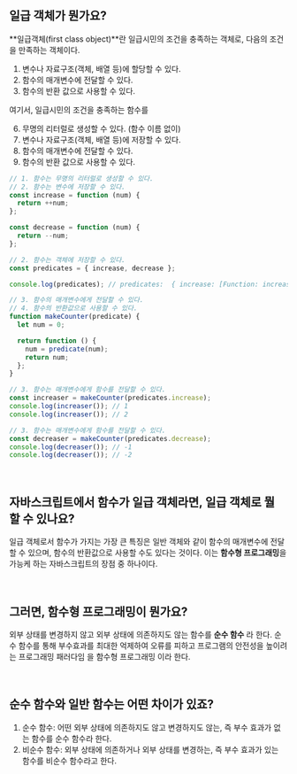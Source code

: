 ## 일급 객체가 뭔가요?
**일급객체(first class object)**란 일급시민의 조건을 충족하는 객체로, 다음의 조건을 만족하는 객체이다. 

1. 변수나 자료구조(객체, 배열 등)에 할당할 수 있다.
2. 함수의 매개변수에 전달할 수 있다.
3. 함수의 반환 값으로 사용할 수 있다.

여기서, 일급시민의 조건을 충족하는 함수를

6. 무명의 리터럴로 생성할 수 있다. (함수 이름 없이)
7. 변수나 자료구조(객체, 배열 등)에 저장할 수 있다.
8. 함수의 매개변수에 전달할 수 있다.
9. 함수의 반환 값으로 사용할 수 있다.

```javascript
// 1. 함수는 무명의 리터럴로 생성할 수 있다.
// 2. 함수는 변수에 저장할 수 있다.
const increase = function (num) {
  return ++num;
};

const decrease = function (num) {
  return --num;
};

// 2. 함수는 객체에 저장할 수 있다.
const predicates = { increase, decrease };

console.log(predicates); // predicates:  { increase: [Function: increase], decrease: [Function: decrease] }

// 3. 함수의 매개변수에게 전달할 수 있다.
// 4. 함수의 반환값으로 사용할 수 있다.
function makeCounter(predicate) {
  let num = 0;

  return function () {
    num = predicate(num);
    return num;
  };
}

// 3. 함수는 매개변수에게 함수를 전달할 수 있다.
const increaser = makeCounter(predicates.increase);
console.log(increaser()); // 1
console.log(increaser()); // 2

// 3. 함수는 매개변수에게 함수를 전달할 수 있다.
const decreaser = makeCounter(predicates.decrease);
console.log(decreaser()); // -1
console.log(decreaser()); // -2
```
<br>

## 자바스크립트에서 함수가 일급 객체라면, 일급 객체로 뭘 할 수 있나요?

일급 객체로서 함수가 가지는 가장 큰 특징은 일반 객체와 같이 함수의 매개변수에 전달할 수 있으며, 함수의 반환값으로 사용할 수도 있다는 것이다. 
이는 **함수형 프로그래밍**을 가능케 하는 자바스크립트의 장점 중 하나이다.

<br>

## 그러면, 함수형 프로그래밍이 뭔가요?
외부 상태를 변경하지 않고 외부 상태에 의존하지도 않는 함수를 **순수 함수** 라 한다. 
순수 함수를 통해 부수효과를 최대한 억제하여 오류를 피하고 프로그램의 안전성을 높이려는 프로그래밍 패러다임 을 함수형 프로그래밍 이라 한다.

<br>

## 순수 함수와 일반 함수는 어떤 차이가 있죠?
1. 순수 함수: 어떤 외부 상태에 의존하지도 않고 변경하지도 않는, 즉 부수 효과가 없는 함수를 순수 함수라 한다.
2. 비순수 함수: 외부 상태에 의존하거나 외부 상태를 변경하는, 즉 부수 효과가 있는 함수를 비순수 함수라고 한다.

<br>
